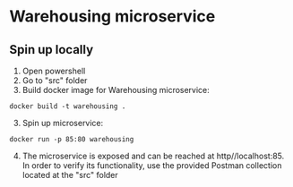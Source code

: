 # Warehousing microservice

## Spin up locally

1. Open powershell
2. Go to "src" folder
3. Build docker image for Warehousing microservice:
```
docker build -t warehousing .
```
3. Spin up microservice:
```
docker run -p 85:80 warehousing
```
4. The microservice is exposed and can be reached at http//localhost:85. In order to verify its functionality, use the provided Postman collection located at the "src" folder
